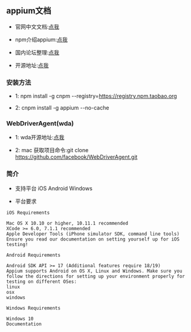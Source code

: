 ## appium文档

* 官网中文文档:[点我](http://appium.io/slate/cn/v1.6.0/?python#)

* npm介绍appium:[点我](https://libraries.io/npm/appium/1.6.3)

* 国内论坛整理:[点我](https://testerhome.com/topics/3144)

* 开源地址:[点我](https://github.com/appium/appium)

### 安装方法

* 1: npm install -g cnpm --registry=https://registry.npm.taobao.org

* 2: cnpm install -g appium --no-cache

### WebDriverAgent(wda)

* 1: wda开源地址:[点我](https://github.com/facebook/WebDriverAgent)

* 2: mac 获取项目命令:git clone https://github.com/facebook/WebDriverAgent.git

### 简介
* 支持平台 iOS Android Windows

* 平台要求
```
iOS Requirements

Mac OS X 10.10 or higher, 10.11.1 recommended
XCode >= 6.0, 7.1.1 recommended
Apple Developer Tools (iPhone simulator SDK, command line tools)
Ensure you read our documentation on setting yourself up for iOS testing!

Android Requirements

Android SDK API >= 17 (Additional features require 18/19)
Appium supports Android on OS X, Linux and Windows. Make sure you follow the directions for setting up your environment properly for testing on different OSes:
linux
osx
windows

Windows Requirements

Windows 10
Documentation
```


